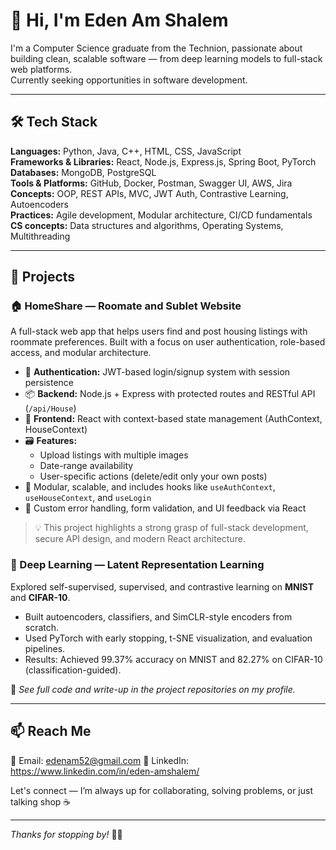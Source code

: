 # 👋 Hi, I'm Eden Am Shalem

I'm a Computer Science graduate from the Technion, passionate about building clean, scalable software — from deep learning models to full-stack web platforms.  
Currently seeking opportunities in software development.

---

## 🛠 Tech Stack

**Languages:** Python, Java, C++, HTML, CSS, JavaScript  
**Frameworks & Libraries:** React, Node.js, Express.js, Spring Boot, PyTorch  
**Databases:** MongoDB, PostgreSQL  
**Tools & Platforms:** GitHub, Docker, Postman, Swagger UI, AWS, Jira  
**Concepts:** OOP, REST APIs, MVC, JWT Auth, Contrastive Learning, Autoencoders  
**Practices:** Agile development, Modular architecture, CI/CD fundamentals
**CS concepts:** Data structures and algorithms, Operating Systems, Multithreading 

---

## 💼 Projects

### 🏠 HomeShare — Roomate and Sublet Website  
A full-stack web app that helps users find and post housing listings with roommate preferences. 
Built with a focus on user authentication, role-based access, and modular architecture.

- 🔐 **Authentication:** JWT-based login/signup system with session persistence
- 📦 **Backend:** Node.js + Express with protected routes and RESTful API (`/api/House`)
- 🧠 **Frontend:** React with context-based state management (AuthContext, HouseContext)
- 🗃️ **Features:**  
  - Upload listings with multiple images
  - Date-range availability  
  - User-specific actions (delete/edit only your own posts)  
- 📂 Modular, scalable, and includes hooks like `useAuthContext`, `useHouseContext`, and `useLogin`
- 🧪 Custom error handling, form validation, and UI feedback via React

> 💡 This project highlights a strong grasp of full-stack development, secure API design, and modern React architecture.


### 🧠 Deep Learning — Latent Representation Learning  
Explored self-supervised, supervised, and contrastive learning on **MNIST** and **CIFAR-10**.  
- Built autoencoders, classifiers, and SimCLR-style encoders from scratch.  
- Used PyTorch with early stopping, t-SNE visualization, and evaluation pipelines.  
- Results: Achieved 99.37% accuracy on MNIST and 82.27% on CIFAR-10 (classification-guided).

📄 *See full code and write-up in the project repositories on my profile.*

---

## 📫 Reach Me

📧 Email: edenam52@gmail.com
🔗 LinkedIn: https://www.linkedin.com/in/eden-amshalem/

Let's connect — I’m always up for collaborating, solving problems, or just talking shop ☕

---

_Thanks for stopping by!_ 👨‍💻
